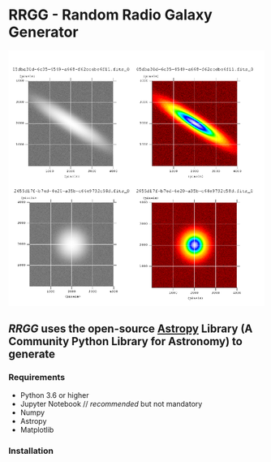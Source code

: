 # RRGG - Random Radio Galaxy Generator
![](/mosaik.png) 

## ***RRGG*** uses the open-source [Astropy](https://www.astropy.org/) Library (A Community Python Library for Astronomy) to generate


### Requirements
  * Python 3.6 or higher
  * Jupyter Notebook  // *recommended* but not mandatory
  * Numpy
  * Astropy
  * Matplotlib
### Installation
